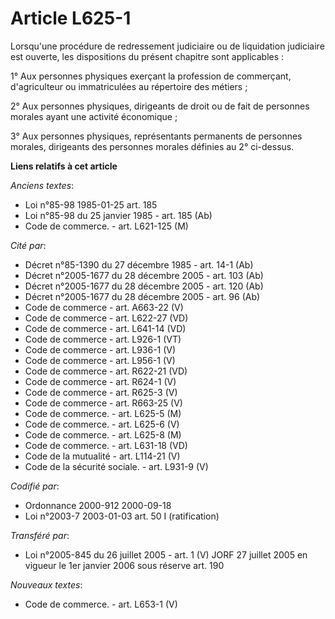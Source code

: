 # Article L625-1

Lorsqu'une procédure de redressement judiciaire ou de liquidation judiciaire est ouverte, les dispositions du présent
chapitre sont applicables :

1° Aux personnes physiques exerçant la profession de commerçant, d'agriculteur ou immatriculées au répertoire des métiers ;

2° Aux personnes physiques, dirigeants de droit ou de fait de personnes morales ayant une activité économique ;

3° Aux personnes physiques, représentants permanents de personnes morales, dirigeants des personnes morales définies au 2°
ci-dessus.

**Liens relatifs à cet article**

_Anciens textes_:

  - Loi n°85-98 1985-01-25 art. 185
  - Loi n°85-98 du 25 janvier 1985 - art. 185 (Ab)
  - Code de commerce. - art. L621-125 (M)

_Cité par_:

  - Décret n°85-1390 du 27 décembre 1985 - art. 14-1 (Ab)
  - Décret n°2005-1677 du 28 décembre 2005 - art. 103 (Ab)
  - Décret n°2005-1677 du 28 décembre 2005 - art. 120 (Ab)
  - Décret n°2005-1677 du 28 décembre 2005 - art. 96 (Ab)
  - Code de commerce - art. A663-22 (V)
  - Code de commerce - art. L622-27 (VD)
  - Code de commerce - art. L641-14 (VD)
  - Code de commerce - art. L926-1 (VT)
  - Code de commerce - art. L936-1 (V)
  - Code de commerce - art. L956-1 (V)
  - Code de commerce - art. R622-21 (VD)
  - Code de commerce - art. R624-1 (V)
  - Code de commerce - art. R625-3 (V)
  - Code de commerce - art. R663-25 (V)
  - Code de commerce. - art. L625-5 (M)
  - Code de commerce. - art. L625-6 (V)
  - Code de commerce. - art. L625-8 (M)
  - Code de commerce. - art. L631-18 (VD)
  - Code de la mutualité - art. L114-21 (V)
  - Code de la sécurité sociale. - art. L931-9 (V)

_Codifié par_:

  - Ordonnance 2000-912 2000-09-18
  - Loi n°2003-7 2003-01-03 art. 50 I (ratification)

_Transféré par_:

  - Loi n°2005-845 du 26 juillet 2005 - art. 1 (V) JORF 27 juillet 2005 en vigueur le 1er janvier 2006 sous réserve art. 190

_Nouveaux textes_:

  - Code de commerce. - art. L653-1 (V)
